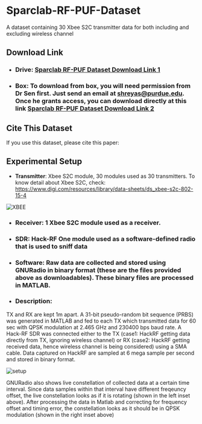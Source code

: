 # Sparclab-RF-PUF-Dataset
A dataset containing 30 Xbee S2C transmitter data for both including and excluding wireless channel

## Download Link
* ### **Drive**: [Sparclab RF-PUF Dataset Download Link 1](https://purdue0-my.sharepoint.com/:f:/g/personal/mbari_purdue_edu/Ep3x0kmSL-hFum0w4nqMH44BXTlfUEWooPrfhQ184HDt5A?e=qGzpRQ) 
* ### **Box**: To download from box, you will need permission from Dr Sen first. Just send an email at shreyas@purdue.edu. Once he grants access, you can download directly at this link [Sparclab RF-PUF Dataset Download Link 2](https://purdue.box.com/v/sparclab-rf-puf-dataset)

## Cite This Dataset
If you use this dataset, please cite this paper:

## Experimental Setup
* **Transmitter**: Xbee S2C module, 30 modules used as 30 transmitters. To know detail about Xbee S2C, check: https://www.digi.com/resources/library/data-sheets/ds_xbee-s2c-802-15-4

![XBEE](https://user-images.githubusercontent.com/72578615/149040002-a0e61e44-7c8d-42cc-97dd-ad27ca134eb7.png)

* ### **Receiver**: 1 Xbee S2C module used as a receiver.
* ### **SDR**: Hack-RF One module used as a software-defined radio that is used to sniff data
* ### **Software**: Raw data are collected and stored using GNURadio in binary format (these are the files provided above as downloadables). These binary files are processed in MATLAB.
* ### **Description**: 
TX and RX are kept 1m apart. A 31-bit pseudo-random bit sequence (PRBS) was generated in MATLAB and fed to each TX which transmitted data for 60 sec with QPSK modulation at 2.465 GHz and 230400 bps baud rate. A Hack-RF SDR was connected either to the TX (case1: HackRF getting data directly from TX, ignoring wireless channel) or RX (case2: HackRF getting received data, hence wireless channel is being considered) using a SMA cable. Data captured on HackRF are sampled at 6 mega sample per second and stored in binary format. 

![setup](https://user-images.githubusercontent.com/72578615/149039733-ab89b788-e0b8-491e-a831-2b7628e9bd46.png)

GNURadio also shows live constellation of collected data at a certain time interval. Since data samples within that interval have different freqeuncy offset, the live constellation looks as if it is rotating (shown in the left inset above). After processing the data in Matlab and correcting for frequency offset and timing error, the constellation looks as it should be in QPSK modulation (shown in the right inset above) 
